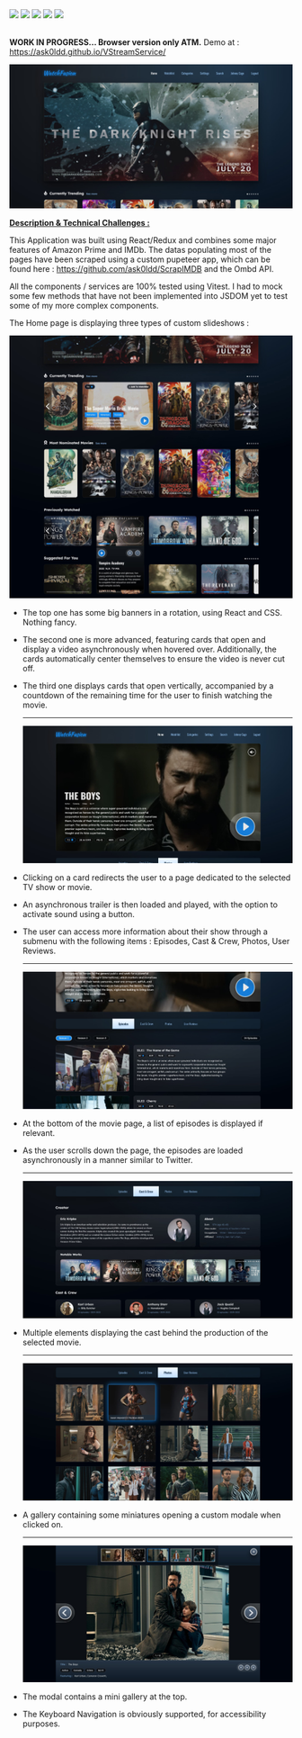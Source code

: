 <div>  
    <img src="https://img.shields.io/static/v1?label=&message=React&color=0088CC&logo=React&logoColor=white&style=flat-square">
    <img src="https://img.shields.io/static/v1?label=&message=Vite%20JS&color=646CFF&logo=Vite&logoColor=white&style=flat-square">
    <img src="https://img.shields.io/static/v1?label=&message=Typescript&color=0088CC&logo=Typescript&logoColor=white&style=flat-square">
    <img src="https://img.shields.io/static/v1?label=&message=Redux&color=764ABC&logo=Redux&logoColor=white&style=flat-square">
    <img src="https://img.shields.io/static/v1?label=&message=Vitest&color=646CFF&logo=Vitest&logoColor=white&style=flat-square">
</div><br>

<b>WORK IN PROGRESS... Browser version only ATM.</b> Demo at : https://ask0ldd.github.io/VStreamService/

<img src="/public/screenshots/screen1.jpg">

<u><b>Description & Technical Challenges :</b></u>

This Application was built using React/Redux and combines some major features of Amazon Prime and IMDb. The datas populating most of the pages have been scraped using a custom pupeteer app, which can be found here : https://github.com/ask0ldd/ScrapIMDB and the Ombd API.

All the components / services are 100% tested using Vitest. I had to mock some few methods that have not been implemented into JSDOM yet to test some of my more complex components.

The Home page is displaying three types of custom slideshows :

<img src="/public/screenshots/screen2n3.jpg">

- The top one has some big banners in a rotation, using React and CSS. Nothing fancy.

- The second one is more advanced, featuring cards that open and display a video asynchronously when hovered over. Additionally, the cards automatically center themselves to ensure the video is never cut off.

- The third one displays cards that open vertically, accompanied by a countdown of the remaining time for the user to finish watching the movie. <br>
  <hr>
  <img src="/public/screenshots/screen4.jpg">

- Clicking on a card redirects the user to a page dedicated to the selected TV show or movie.

- An asynchronous trailer is then loaded and played, with the option to activate sound using a button.

- The user can access more information about their show through a submenu with the following items : Episodes, Cast & Crew, Photos, User Reviews.
  <hr>
  <img src="/public/screenshots/screen5.jpg">

- At the bottom of the movie page, a list of episodes is displayed if relevant.

- As the user scrolls down the page, the episodes are loaded asynchronously in a manner similar to Twitter.
  <hr>
  <img src="/public/screenshots/screen6.jpg">

- Multiple elements displaying the cast behind the production of the selected movie.
  <hr>
  <img src="/public/screenshots/screen8.jpg">

- A gallery containing some miniatures opening a custom modale when clicked on.
  <hr>
  <img src="/public/screenshots/screen9.jpg">

- The modal contains a mini gallery at the top.

- The Keyboard Navigation is obviously supported, for accessibility purposes.
